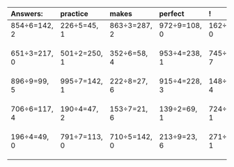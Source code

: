 | Answers: | practice | makes | perfect | ! |
| :--- | :--- | :--- | :--- | :--- |
| 854÷6=142, 2 | 226÷5=45, 1 | 863÷3=287, 2 | 972÷9=108, 0 | 162÷9=18, 0 | 
|   |   |   |   |   | 
|   |   |   |   |   | 
|   |   |   |   |   | 
| 651÷3=217, 0 | 501÷2=250, 1 | 352÷6=58, 4 | 953÷4=238, 1 | 745÷9=82, 7 | 
|   |   |   |   |   | 
|   |   |   |   |   | 
|   |   |   |   |   | 
| 896÷9=99, 5 | 995÷7=142, 1 | 222÷8=27, 6 | 915÷4=228, 3 | 148÷9=16, 4 | 
|   |   |   |   |   | 
|   |   |   |   |   | 
|   |   |   |   |   | 
| 706÷6=117, 4 | 190÷4=47, 2 | 153÷7=21, 6 | 139÷2=69, 1 | 724÷3=241, 1 | 
|   |   |   |   |   | 
|   |   |   |   |   | 
|   |   |   |   |   | 
| 196÷4=49, 0 | 791÷7=113, 0 | 710÷5=142, 0 | 213÷9=23, 6 | 271÷6=45, 1 | 
|   |   |   |   |   | 
|   |   |   |   |   | 
|   |   |   |   |   | 

